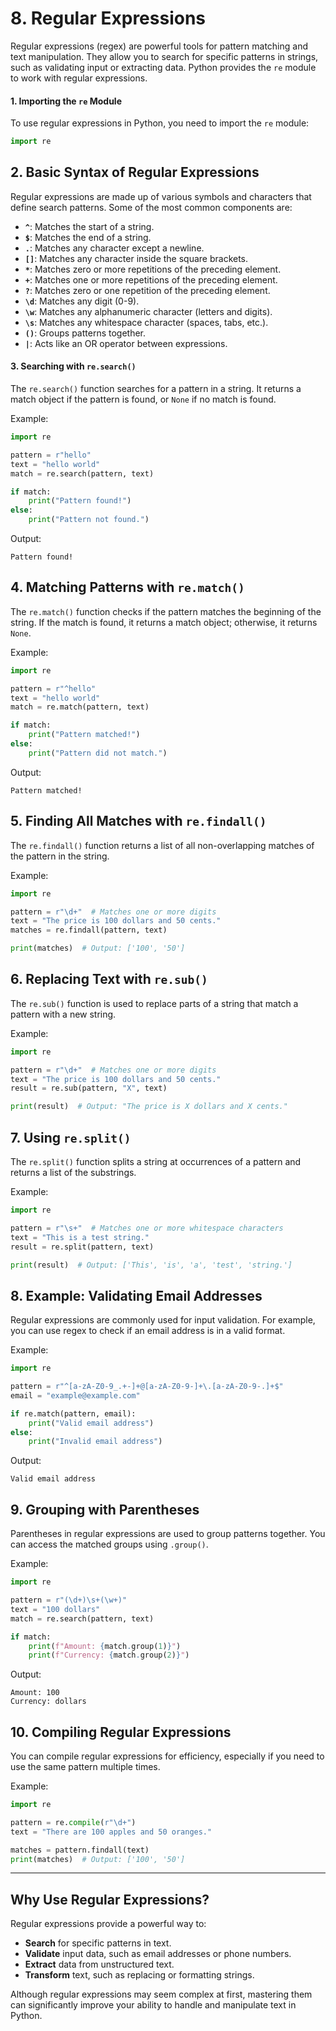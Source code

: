 # 8. **Regular Expressions**

Regular expressions (regex) are powerful tools for pattern matching and text manipulation. They allow you to search for specific patterns in strings, such as validating input or extracting data. Python provides the `re` module to work with regular expressions.

#### **1. Importing the `re` Module**

To use regular expressions in Python, you need to import the `re` module:

```python
import re
```

## **2. Basic Syntax of Regular Expressions**

Regular expressions are made up of various symbols and characters that define search patterns. Some of the most common components are:

* **`^`**: Matches the start of a string.
* **`$`**: Matches the end of a string.
* **`.`**: Matches any character except a newline.
* **`[]`**: Matches any character inside the square brackets.
* **`*`**: Matches zero or more repetitions of the preceding element.
* **`+`**: Matches one or more repetitions of the preceding element.
* **`?`**: Matches zero or one repetition of the preceding element.
* **`\d`**: Matches any digit (0-9).
* **`\w`**: Matches any alphanumeric character (letters and digits).
* **`\s`**: Matches any whitespace character (spaces, tabs, etc.).
* **`()`**: Groups patterns together.
* **`|`**: Acts like an OR operator between expressions.

#### **3. Searching with `re.search()`**

The `re.search()` function searches for a pattern in a string. It returns a match object if the pattern is found, or `None` if no match is found.

Example:

```python
import re

pattern = r"hello"
text = "hello world"
match = re.search(pattern, text)

if match:
    print("Pattern found!")
else:
    print("Pattern not found.")
```

Output:

```
Pattern found!
```

## **4. Matching Patterns with `re.match()`**

The `re.match()` function checks if the pattern matches the beginning of the string. If the match is found, it returns a match object; otherwise, it returns `None`.

Example:

```python
import re

pattern = r"^hello"
text = "hello world"
match = re.match(pattern, text)

if match:
    print("Pattern matched!")
else:
    print("Pattern did not match.")
```

Output:

```
Pattern matched!
```

## **5. Finding All Matches with `re.findall()`**

The `re.findall()` function returns a list of all non-overlapping matches of the pattern in the string.

Example:

```python
import re

pattern = r"\d+"  # Matches one or more digits
text = "The price is 100 dollars and 50 cents."
matches = re.findall(pattern, text)

print(matches)  # Output: ['100', '50']
```

## **6. Replacing Text with `re.sub()`**

The `re.sub()` function is used to replace parts of a string that match a pattern with a new string.

Example:

```python
import re

pattern = r"\d+"  # Matches one or more digits
text = "The price is 100 dollars and 50 cents."
result = re.sub(pattern, "X", text)

print(result)  # Output: "The price is X dollars and X cents."
```

## **7. Using `re.split()`**

The `re.split()` function splits a string at occurrences of a pattern and returns a list of the substrings.

Example:

```python
import re

pattern = r"\s+"  # Matches one or more whitespace characters
text = "This is a test string."
result = re.split(pattern, text)

print(result)  # Output: ['This', 'is', 'a', 'test', 'string.']
```

## **8. Example: Validating Email Addresses**

Regular expressions are commonly used for input validation. For example, you can use regex to check if an email address is in a valid format.

Example:

```python
import re

pattern = r"^[a-zA-Z0-9_.+-]+@[a-zA-Z0-9-]+\.[a-zA-Z0-9-.]+$"
email = "example@example.com"

if re.match(pattern, email):
    print("Valid email address")
else:
    print("Invalid email address")
```

Output:

```
Valid email address
```

## **9. Grouping with Parentheses**

Parentheses in regular expressions are used to group patterns together. You can access the matched groups using `.group()`.

Example:

```python
import re

pattern = r"(\d+)\s+(\w+)"
text = "100 dollars"
match = re.search(pattern, text)

if match:
    print(f"Amount: {match.group(1)}")
    print(f"Currency: {match.group(2)}")
```

Output:

```
Amount: 100
Currency: dollars
```

## **10. Compiling Regular Expressions**

You can compile regular expressions for efficiency, especially if you need to use the same pattern multiple times.

Example:

```python
import re

pattern = re.compile(r"\d+")
text = "There are 100 apples and 50 oranges."

matches = pattern.findall(text)
print(matches)  # Output: ['100', '50']
```

---

## **Why Use Regular Expressions?**

Regular expressions provide a powerful way to:

* **Search** for specific patterns in text.
* **Validate** input data, such as email addresses or phone numbers.
* **Extract** data from unstructured text.
* **Transform** text, such as replacing or formatting strings.

Although regular expressions may seem complex at first, mastering them can significantly improve your ability to handle and manipulate text in Python.
